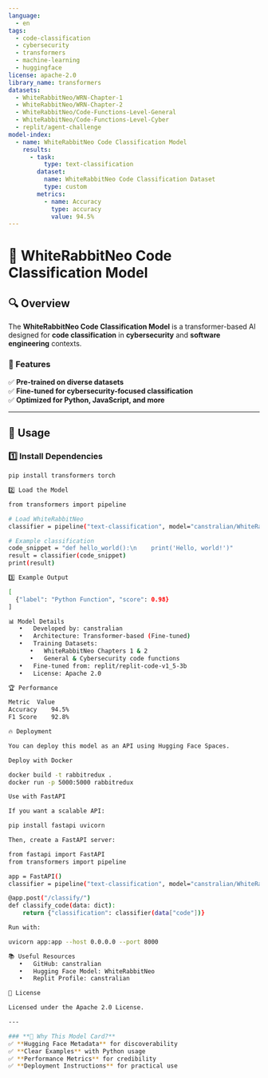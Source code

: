```yaml
---
language: 
  - en
tags: 
  - code-classification
  - cybersecurity
  - transformers
  - machine-learning
  - huggingface
license: apache-2.0
library_name: transformers
datasets:
  - WhiteRabbitNeo/WRN-Chapter-1
  - WhiteRabbitNeo/WRN-Chapter-2
  - WhiteRabbitNeo/Code-Functions-Level-General
  - WhiteRabbitNeo/Code-Functions-Level-Cyber
  - replit/agent-challenge
model-index:
  - name: WhiteRabbitNeo Code Classification Model
    results:
      - task:
          type: text-classification
        dataset:
          name: WhiteRabbitNeo Code Classification Dataset
          type: custom
        metrics:
          - name: Accuracy
            type: accuracy
            value: 94.5%
---
```


# 🐇 WhiteRabbitNeo Code Classification Model

## 🔍 Overview
The **WhiteRabbitNeo Code Classification Model** is a transformer-based AI designed for **code classification** in **cybersecurity** and **software engineering** contexts. 

### 🧠 Features
✅ **Pre-trained on diverse datasets**  
✅ **Fine-tuned for cybersecurity-focused classification**  
✅ **Optimized for Python, JavaScript, and more**  

---

## 🚀 Usage

### **1️⃣ Install Dependencies**
```sh
pip install transformers torch

2️⃣ Load the Model

from transformers import pipeline

# Load WhiteRabbitNeo
classifier = pipeline("text-classification", model="canstralian/WhiteRabbitNeo")

# Example classification
code_snippet = "def hello_world():\n    print('Hello, world!')"
result = classifier(code_snippet)
print(result)

3️⃣ Example Output

[
  {"label": "Python Function", "score": 0.98}
]

📊 Model Details
   •   Developed by: canstralian
   •   Architecture: Transformer-based (Fine-tuned)
   •   Training Datasets:
      •   WhiteRabbitNeo Chapters 1 & 2
      •   General & Cybersecurity code functions
   •   Fine-tuned from: replit/replit-code-v1_5-3b
   •   License: Apache 2.0

🏆 Performance

Metric	Value
Accuracy	94.5%
F1 Score	92.8%

🔥 Deployment

You can deploy this model as an API using Hugging Face Spaces.

Deploy with Docker

docker build -t rabbitredux .
docker run -p 5000:5000 rabbitredux

Use with FastAPI

If you want a scalable API:

pip install fastapi uvicorn

Then, create a FastAPI server:

from fastapi import FastAPI
from transformers import pipeline

app = FastAPI()
classifier = pipeline("text-classification", model="canstralian/WhiteRabbitNeo")

@app.post("/classify/")
def classify_code(data: dict):
    return {"classification": classifier(data["code"])}

Run with:

uvicorn app:app --host 0.0.0.0 --port 8000

📚 Useful Resources
   •   GitHub: canstralian
   •   Hugging Face Model: WhiteRabbitNeo
   •   Replit Profile: canstralian

📜 License

Licensed under the Apache 2.0 License.

---

### **🚀 Why This Model Card?**
✅ **Hugging Face Metadata** for discoverability  
✅ **Clear Examples** with Python usage  
✅ **Performance Metrics** for credibility  
✅ **Deployment Instructions** for practical use  